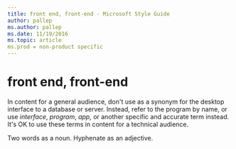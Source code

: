 ```yaml
---
title: front end, front-end - Microsoft Style Guide
author: pallep
ms.author: pallep
ms.date: 11/19/2016
ms.topic: article
ms.prod = non-product specific
---
```


# front end, front-end

In
content for a general audience, don't use as a synonym for
the desktop interface to a database or server. Instead, refer
to the program by name, or use *interface*, *program*, *app,* or another specific and accurate term instead. It's OK to use these terms in content for a technical audience. 

Two words as a noun. Hyphenate as an adjective.
